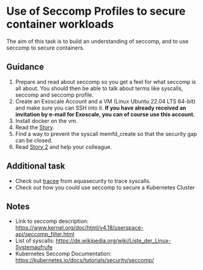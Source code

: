 # Use of Seccomp Profiles to secure container workloads

The aim of this task is to build an understanding of seccomp, and to use seccomp to secure containers.

## Guidance

1. Prepare and read about seccomp so you get a feel for what seccomp is all about. You should then be able to talk about terms like syscalls, seccomp and seccomp profile.
2. Create an Exoscale Account and a VM (Linux Ubuntu 22.04 LTS 64-bit) and make sure you can SSH into it. **If you have already received an invitation by e-mail for Exoscale, you can of course use this account.**
3. Install docker on the vm.
4. Read the [Story](STORY.md).
5. Find a way to prevent the syscall memfd_create so that the security gap can be closed.
6. Read [Story 2](STORY_2.md) and help your colleague.

## Additional task

* Check out [tracee](https://github.com/aquasecurity/tracee) from aquasecurity to trace syscalls.
* Check out how you could use seccomp to secure a Kubernetes Cluster

## Notes

* Link to seccomp description: https://www.kernel.org/doc/html/v4.18/userspace-api/seccomp_filter.html
* List of syscalls: https://de.wikipedia.org/wiki/Liste_der_Linux-Systemaufrufe
* Kubernetes Seccomp Documentation: https://kubernetes.io/docs/tutorials/security/seccomp/